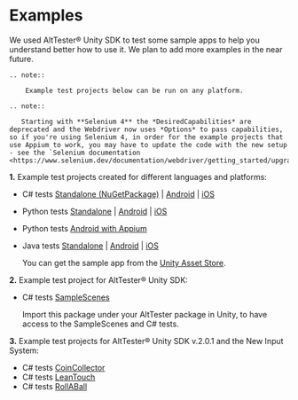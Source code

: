 # Examples

We used AltTester® Unity SDK to test some sample apps to help you understand better how to use it.
We plan to add more examples in the near future. 

```eval_rst
.. note::

    Example test projects below can be run on any platform.

```

```eval_rst
.. note::

   Starting with **Selenium 4** the *DesiredCapabilities* are deprecated and the Webdriver now uses *Options* to pass capabilities, so if you're using Selenium 4, in order for the example projects that use Appium to work, you may have to update the code with the new setup - see the `Selenium documentation <https://www.selenium.dev/documentation/webdriver/getting_started/upgrade_to_selenium_4/>`_

```

**1.** Example test projects created for different languages and platforms:
* C# tests [Standalone (NuGetPackage)](https://github.com/alttester/EXAMPLES-CSharp-Standalone-AltTrashCat)  | [Android](https://github.com/alttester/EXAMPLES-CSharp-Android-AltTrahCat) | [iOS](https://github.com/alttester/EXAMPLES-CSharp-iOS-AltTrahCat)
* Python tests [Standalone](https://github.com/alttester-test-examples/Python-Standalone-AltTrashCat) | [Android](https://github.com/alttester-test-examples/Python-Android-AltTrashCat) | [iOS](https://github.com/alttester-test-examples/Python-iOS-AltTrashCat)
* Python tests [Android with Appium](https://github.com/alttester/EXAMPLES-Python-Android-with-Appium-AltTrashCat)
* Java tests [Standalone](https://github.com/alttester/EXAMPLES-Java-Standalone-and-Android-AltTrashCat) | [Android](https://github.com/alttester/EXAMPLES-Java-Standalone-and-Android-AltTrashCat) | [iOS](https://github.com/alttester/EXAMPLES-Java-iOS-AltTrashCat)

    You can get the sample app from the [Unity Asset Store](https://assetstore.unity.com/packages/essentials/tutorial-projects/endless-runner-sample-game-87901).

<!-- **2.** Example test project for multiplayer features:

* Python tests [Multiplayer iOS / Android](https://github.com/alttester-test-examples/Python-Android-iOS-Multiplayer--AltTanks) -->

**2.** Example test project for AltTester® Unity SDK:

* C# tests [SampleScenes](https://alttester.com/app/uploads/AltTester/sdks/SampleScenes.unitypackage)

    Import this package under your AltTester package in Unity, to have access to the SampleScenes and C# tests.


**3.** Example test projects for AltTester® Unity SDK v.2.0.1 and the New Input System:

* C# tests [CoinCollector](https://github.com/alttester/EXAMPLES-NewInputSystem--CoinCollector-CSharp)
* C# tests [LeanTouch](https://github.com/alttester/EXAMPLES-NewInputSystem--LeanTouch-CSharp)
* C# tests [RollABall](https://github.com/alttester/EXAMPLES-NewInputSystem--RollABall-CSharp)  

<!-- **4.** Example test project for AltTester® Unity SDK and Unity Test Framework:

* C# tests [Endless Runner](https://github.com/alttester-test-examples/Unity-Test-Runner-AltTester)

    You can get the sample app from the [Unity Asset Store](https://assetstore.unity.com/packages/essentials/tutorial-projects/endless-runner-sample-game-87901).-->